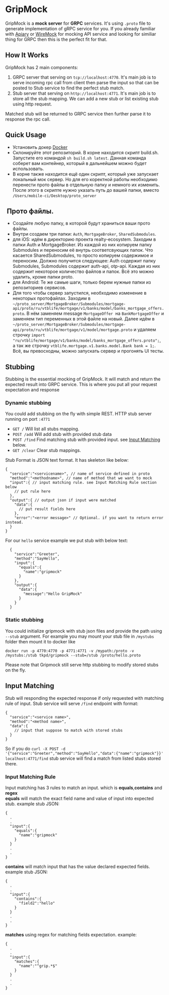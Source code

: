 # GripMock
GripMock is a **mock server** for **GRPC** services. It's using `.proto` file to generate implementation of gRPC service for you.
If you already familiar with [Apiary](https://apiary.io) or [WireMock](http://wiremock.org) for mocking API service and looking for similiar thing for GRPC then this is the perfect fit for that.


## How It Works
GripMock has 2 main components:
1. GRPC server that serving on `tcp://localhost:4770`. It's main job is to serve incoming rpc call from client then parse the input so that can be posted to Stub service to find the perfect stub match.
2. Stub server that serving on `http://localhost:4771`. It's main job is to store all the stub mapping. We can add a new stub or list existing stub using http request.

Matched stub will be returned to GRPC service then further parse it to response the rpc call.

## Quick Usage
 - Установить докер [Docker](https://docs.docker.com/install/)
 - Склонируйте этот репозиторий. В корне находится скрипт build.sh. Запустите его командой `sh build.sh latest`.
	Данная команда соберет вам контейнер, который в дальнейшем можно будет 	использовать. 
- В корне также находится ещё один скрипт, который уже запускает локальный мок сервер. Но для его коректной работы необходимо перенести прото файлы в отдельную папку и немного их изменить. После этого в скрипте нужно указать путь до вашей папки, вместо  `/Users/mobile-ci/Desktop/proto_server`

##  Прото файлы.
- Создайте любую папку, в которой будут храниться ваши прото файлы. 
- Внутри создаем три папки: `Auth`, `MortgageBroker`, `SharedSubmodules`. 
- для iOS: идём в директорию проекта realty-ecosystem. Заходим в папки Auth и MortgageBroker. Из каждой из них копируем папку Submodules и переносим её внутрь соответсвующих папок. Что касается SharedSubmodules, то просто копируем содержимое и переносим. Должно получится следующее: Auth содержит папку Submodules, Submodules содержит auth-api, otp-api. Каждая из них содержит некоторое количество файлов и папок. Всё это можно удалить, кроме папки proto.
- для Android: Те же самые шаги, только берем нужные папки из репозиториев сервисов.
- Для того чтобы сервер запустился, необходимо изменение в некоторых протофайлах. Заходим в  `~/proto_server/MortgageBroker/Submodules/mortgage-api/proto/ru/vtblife/mortgage/v1/banks/model/banks_mortgage_offers.proto`. В нём заменяем message `MortgageOffer`  на `BankMortgageOffer` и заменяем тип переменных в этой файле на новый. Далее идём в `~/proto_server/MortgageBroker/Submodules/mortgage-api/proto/ru/vtblife/mortgage/v1/model/mortgage.proto` и удаляем строчку `import "ru/vtblife/mortgage/v1/banks/model/banks_mortgage_offers.proto";`, а так же строчку `vtblife.mortgage.v1.banks.model.Bank bank = 1;`. Всё, вы превосходны, можно запускать сервер и прогонять UI тесты. 

## Stubbing

Stubbing is the essential mocking of GripMock. It will match and return the expected result into GRPC service. This is where you put all your request expectation and response

### Dynamic stubbing
You could add stubbing on the fly with simple REST. HTTP stub server running on port `:4771`

- `GET /` Will list all stubs mapping.
- `POST /add` Will add stub with provided stub data
- `POST /find` Find matching stub with provided input. see [Input Matching](#input_matching) below.
- `GET /clear` Clear stub mappings.

Stub Format is JSON text format. It has skeleton like below:
```
{
  "service":"<servicename>", // name of service defined in proto
  "method":"<methodname>", // name of method that we want to mock
  "input":{ // input matching rule. see Input Matching Rule section below
    // put rule here
  },
  "output":{ // output json if input were matched
    "data":{
      // put result fields here
    },
    "error":"<error message>" // Optional. if you want to return error instead.
  }
}
```

For our `hello` service example we put stub with below text:
```
  {
    "service":"Greeter",
    "method":"SayHello",
    "input":{
      "equals":{
        "name":"gripmock"
      }
    },
    "output":{
      "data":{
        "message":"Hello GripMock"
      }
    }
  }
```

### Static stubbing
You could initialize gripmock with stub json files and provide the path using `--stub` argument. For example you may 
mount  your stub file in `/mystubs` folder then mount it to docker like
 
 `docker run -p 4770:4770 -p 4771:4771 -v /mypath:/proto -v /mystubs:/stub tkpd/gripmock --stub=/stub /proto/hello.proto`
 
Please note that Gripmock still serve http stubbing to modify stored stubs on the fly.
 
## <a name="input_matching"></a>Input Matching
Stub will responding the expected response if only requested with matching rule of input. Stub service will serve `/find` endpoint with format:
```
{
  "service":"<service name>",
  "method":"<method name>",
  "data":{
    // input that suppose to match with stored stubs
  }
}
```
So if you do `curl -X POST -d '{"service":"Greeter","method":"SayHello","data":{"name":"gripmock"}}' localhost:4771/find` stub service will find a match from listed stubs stored there.

### Input Matching Rule
Input matching has 3 rules to match an input. which is **equals**,**contains** and **regex**
<br>
**equals** will match the exact field name and value of input into expected stub. example stub JSON:
```
{
  .
  .
  "input":{
    "equals":{
      "name":"gripmock"
    }
  }
  .
  .
}
```

**contains** will match input that has the value declared expected fields. example stub JSON:
```
{
  .
  .
  "input":{
    "contains":{
      "field2":"hello"
    }
  }
  .
  .
}
```

**matches** using regex for matching fields expectation. example:

```
{
  .
  .
  "input":{
    "matches":{
      "name":"^grip.*$"
    }
  }
  .
  .
}
```

